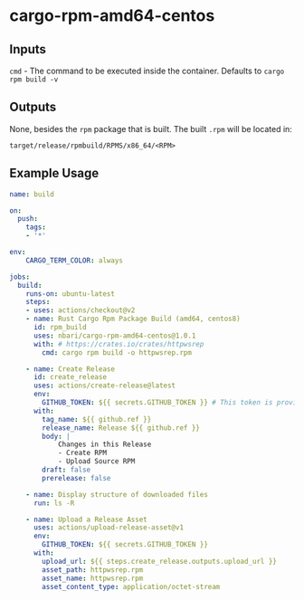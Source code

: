 # cargo-rpm-amd64-centos

## Inputs

`cmd` - The command to be executed inside the container. Defaults to `cargo rpm build -v`

## Outputs

None, besides the `rpm` package that is built. The built `.rpm` will be located in:

    target/release/rpmbuild/RPMS/x86_64/<RPM>

## Example Usage

```yaml
name: build

on:
  push:
    tags:
    - '*'

env:
    CARGO_TERM_COLOR: always

jobs:
  build:
    runs-on: ubuntu-latest
    steps:
    - uses: actions/checkout@v2
    - name: Rust Cargo Rpm Package Build (amd64, centos8)
      id: rpm_build
      uses: nbari/cargo-rpm-amd64-centos@1.0.1
      with: # https://crates.io/crates/httpwsrep
        cmd: cargo rpm build -o httpwsrep.rpm

    - name: Create Release
      id: create_release
      uses: actions/create-release@latest
      env:
        GITHUB_TOKEN: ${{ secrets.GITHUB_TOKEN }} # This token is provided by Actions, you do not need to create your own token
      with:
        tag_name: ${{ github.ref }}
        release_name: Release ${{ github.ref }}
        body: |
            Changes in this Release
            - Create RPM
            - Upload Source RPM
        draft: false
        prerelease: false

    - name: Display structure of downloaded files
      run: ls -R

    - name: Upload a Release Asset
      uses: actions/upload-release-asset@v1
      env:
        GITHUB_TOKEN: ${{ secrets.GITHUB_TOKEN }}
      with:
        upload_url: ${{ steps.create_release.outputs.upload_url }}
        asset_path: httpwsrep.rpm
        asset_name: httpwsrep.rpm
        asset_content_type: application/octet-stream
```